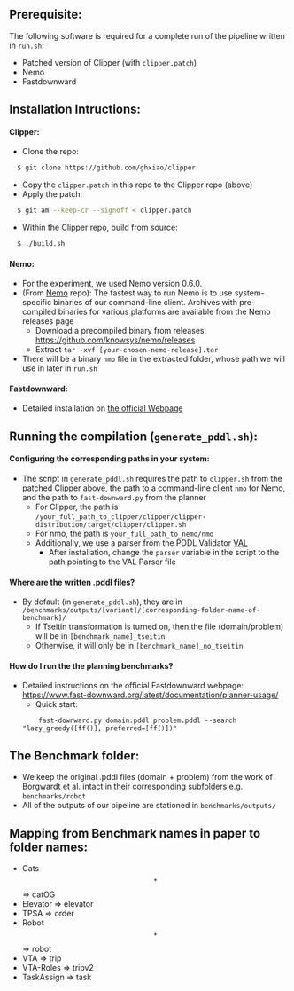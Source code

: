 ## Prerequisite:

The following software is required for a complete run of the pipeline written in `run.sh`:
- Patched version of Clipper (with `clipper.patch`)
- Nemo
- Fastdownward

## Installation Intructions:
#### Clipper:
* Clone the repo:
```sh
  $ git clone https://github.com/ghxiao/clipper
```
* Copy the `clipper.patch` in this repo to the Clipper repo (above)
* Apply the patch:
```sh
  $ git am --keep-cr --signoff < clipper.patch
```
* Within the Clipper repo, build from source:
```sh
  $ ./build.sh
```

#### Nemo:
* For the experiment, we used Nemo version 0.6.0.
* (From [Nemo](https://github.com/knowsys/nemo) repo): The fastest way to run Nemo is to use system-specific binaries of our command-line client. Archives with pre-compiled binaries for various platforms are available from the Nemo releases page
  - Download a precompiled binary from releases: https://github.com/knowsys/nemo/releases
  - Extract `tar -xvf [your-chosen-nemo-release].tar`
* There will be a binary `nmo` file in the extracted folder, whose path we will use in later in `run.sh`

#### Fastdownward:
* Detailed installation on [the official Webpage](https://www.fast-downward.org/latest/documentation/quick-start/)


## Running the compilation (`generate_pddl.sh`):

#### Configuring the corresponding paths in your system:
* The script in `generate_pddl.sh` requires the path to `clipper.sh` from the patched Clipper above, the path to a command-line client `nmo` for Nemo, and the path to `fast-downward.py` from the planner
  * For Clipper, the path is `/your_full_path_to_clipper/clipper/clipper-distribution/target/clipper/clipper.sh`
  * For nmo, the path is `your_full_path_to_nemo/nmo`
  * Additionally, we use a parser from the PDDL Validator [VAL](https://github.com/KCL-Planning/VAL)
    - After installation, change the `parser` variable in the script to the path pointing to the VAL Parser file

#### Where are the written .pddl files?
* By default (in `generate_pddl.sh`), they are in `/benchmarks/outputs/[variant]/[corresponding-folder-name-of-benchmark]/`
  * If Tseitin transformation is turned on, then the file (domain/problem) will be in `[benchmark_name]_tseitin`
  * Otherwise, it will only be in `[benchmark_name]_no_tseitin`

#### How do I run the the planning benchmarks?
* Detailed instructions on the official Fastdownward webpage: https://www.fast-downward.org/latest/documentation/planner-usage/
    - Quick start:
    ``` shell
        fast-downward.py domain.pddl problem.pddl --search "lazy_greedy([ff()], preferred=[ff()])"
    ```

## The Benchmark folder:
* We keep the original .pddl files (domain + problem) from the work of Borgwardt et al. intact in their corresponding subfolders e.g. `benchmarks/robot`
* All of the outputs of our pipeline are stationed in `benchmarks/outputs/`

## Mapping from Benchmark names in paper to folder names:

* Cats$$^*$$ => catOG
* Elevator => elevator
* TPSA => order
* Robot$$^*$$ => robot
* VTA => trip
* VTA-Roles => tripv2
* TaskAssign => task
